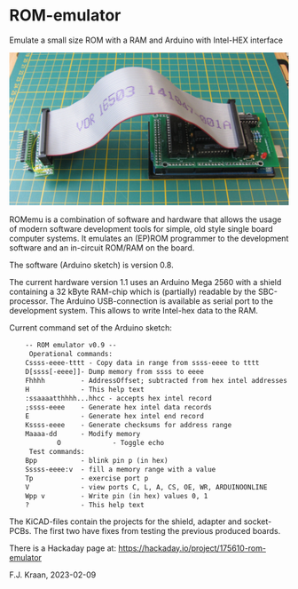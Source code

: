 # ROM-emulator
Emulate a small size ROM with a RAM and Arduino with Intel-HEX interface

![Arduino Mega 2560 with ROMemu 1.1 shield, cable and adaper/pod](romemuv1.1set.jpg)

ROMemu is a combination of software and hardware that allows the usage of modern software development tools for simple, old style single board computer systems. It emulates an (EP)ROM programmer to the development software and an in-circuit ROM/RAM on the board.

The software (Arduino sketch) is version 0.8.

The current hardware version 1.1 uses an Arduino Mega 2560 with a shield containing a 32 kByte RAM-chip which is (partially) readable by the SBC-processor. The Arduino USB-connection is available as serial port to the development system. This allows to write Intel-hex data to the RAM.

Current command set of the Arduino sketch:

		-- ROM emulator v0.9 --
		 Operational commands:
 		Cssss-eeee-tttt - Copy data in range from ssss-eeee to tttt
 		D[ssss[-eeee]]- Dump memory from ssss to eeee
 		Fhhhh         - AddressOffset; subtracted from hex intel addresses
 		H             - This help text
 		:ssaaaatthhhh...hhcc - accepts hex intel record
 		;ssss-eeee    - Generate hex intel data records
 		E             - Generate hex intel end record
 		Kssss-eeee    - Generate checksums for address range
 		Maaaa-dd      - Modify memory
                O             - Toggle echo
		 Test commands:
 		Bpp           - blink pin p (in hex)
 		Sssss-eeee:v  - fill a memory range with a value
 		Tp            - exercise port p
 		V             - view ports C, L, A, CS, OE, WR, ARDUINOONLINE
 		Wpp v         - Write pin (in hex) values 0, 1
 		?             - This help text


The KiCAD-files contain the projects for the shield, adapter and socket-PCBs. The first two have fixes from testing the previous produced boards.  

There is a Hackaday page at: https://hackaday.io/project/175610-rom-emulator

F.J. Kraan, 2023-02-09
